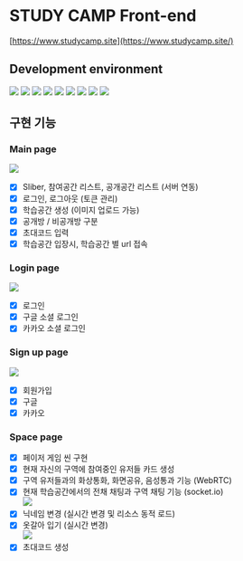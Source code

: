 # STUDY CAMP Front-end

[https://www.studycamp.site](https://www.studycamp.site/)

## Development environment

<div align=left>
<img src="https://img.shields.io/badge/phaser-ccc?style=for-the-badge&logo=&logoColor=white">
<img src="https://img.shields.io/badge/vite-646CFF?style=for-the-badge&logo=vite&logoColor=white">
<img src="https://img.shields.io/badge/react-61dafb?style=for-the-badge&logo=react&logoColor=white">  
<img src="https://img.shields.io/badge/bootstrap-7952B3?style=for-the-badge&logo=bootstrap&logoColor=white">
<img src="https://img.shields.io/badge/css3-1572B6?style=for-the-badge&logo=css3&logoColor=white">
<img src="https://img.shields.io/badge/html5-E34F26?style=for-the-badge&logo=html5&logoColor=white">   
<img src="https://img.shields.io/badge/javascript-F7DF1E?style=for-the-badge&logo=javascript&logoColor=white">
<img src="https://img.shields.io/badge/socket.io-010101?style=for-the-badge&logo=socketdotio&logoColor=white">
<img src="https://img.shields.io/badge/webrtc-333333?style=for-the-badge&logo=webrtc&logoColor=white">
</div>

## 구현 기능

### Main page

<img src="https://img1.daumcdn.net/thumb/R1280x0/?scode=mtistory2&fname=https%3A%2F%2Fblog.kakaocdn.net%2Fdn%2FbIAVBc%2FbtsI5PhyDoi%2FZs11RVBKX9XVvxfZBCgkC1%2Fimg.png"><br>

- [x] Sliber, 참여공간 리스트, 공개공간 리스트 (서버 연동)<br>
- [x] 로그인, 로그아웃 (토큰 관리)<br>
- [x] 학습공간 생성 (이미지 업로드 가능)<br>
- [x] 공개방 / 비공개방 구분<br>
- [x] 초대코드 입력<br>
- [x] 학습공간 입장시, 학습공간 별 url 접속<br>

### Login page

<img src="https://img1.daumcdn.net/thumb/R1280x0/?scode=mtistory2&fname=https%3A%2F%2Fblog.kakaocdn.net%2Fdn%2FELgVc%2FbtsI6VVyT7W%2FdQUx0cazCkyWkeAWUGJPpK%2Fimg.png"><br>

- [x] 로그인
- [x] 구글 소셜 로그인
- [x] 카카오 소셜 로그인

### Sign up page

<img src="https://img1.daumcdn.net/thumb/R1280x0/?scode=mtistory2&fname=https%3A%2F%2Fblog.kakaocdn.net%2Fdn%2FbholYf%2FbtsI6w23VEP%2FKmk3ghVf06vFiH19uEBQjk%2Fimg.png"><br>

- [x] 회원가입
- [x] 구글
- [x] 카카오

### Space page

- [x] 페이저 게임 씬 구현<br>
- [x] 현재 자신의 구역에 참여중인 유저들 카드 생성<br>
- [x] 구역 유저들과의 화상통화, 화면공유, 음성통과 기능 (WebRTC)<br>
- [x] 현재 학습공간에서의 전채 채팅과 구역 채팅 기능 (socket.io)<br>
      <img src="https://img1.daumcdn.net/thumb/R1280x0/?scode=mtistory2&fname=https%3A%2F%2Fblog.kakaocdn.net%2Fdn%2FC4wcR%2FbtsI7NbjZMa%2FYc50t4bCKMo5GV5gAqoJk1%2Fimg.png"><br>
- [x] 닉네임 변경 (실시간 변경 및 리소스 동적 로드)<br>
- [x] 옷갈아 입기 (실시간 변경)<br>
      <img src="https://blog.kakaocdn.net/dn/bvmv2T/btsI7VmMByF/RYzOXqhNqaqOw7WFtZat4K/img.gif"><br>
- [x] 초대코드 생성<br>
